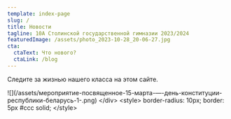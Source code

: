 ```yaml
---
template: index-page
slug: /
title: Новости
tagline: 10А Столинской государственной гимназии 2023/2024
featuredImage: /assets/photo_2023-10-28_20-06-27.jpg
cta:
  ctaText: Что нового?
  ctaLink: /blog
---
```



<meta name="yandex-verification" content="8578b4db27d073dc" />

Следите за жизнью нашего класса на этом сайте.
<div class="banner">
![](/assets/мероприятие-посвященное-15-марта-—-день-конституции-республики-беларусь-1-.png)
<﻿/div>
<﻿style>
border-radius: 10px;
border: 5px #ccc solid;
<﻿/style>
